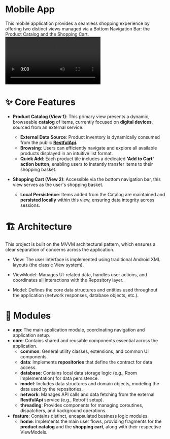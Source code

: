 # Mobile App
This mobile application provides a seamless shopping experience by offering two distinct views managed via a Bottom Navigation Bar: the Product Catalog and the Shopping Cart.
<video src="https://github.com/user-attachments/assets/a35549b6-47e0-429d-9db4-43e7c83f0c53" controls></video>

# ✨ Core Features

- **Product Catalog (View 1)**: This primary view presents a dynamic, browseable **catalog** of items, currently focused on **digital devices**, sourced from an external service.

  - **External Data Source**: Product inventory is dynamically consumed from the public **[RestfulApi](https://restful-api.dev/)**.
  - **Browsing**: Users can efficiently navigate and explore all available products displayed in an intuitive list format.
  - **Quick Add**: Each product tile includes a dedicated **'Add to Cart' action button**, enabling users to instantly transfer items to their shopping basket.
    
- **Shopping Cart (View 2)**: Accessible via the bottom navigation bar, this view serves as the user's shopping basket.

  - **Local Persistence**: Items added from the Catalog are maintained and **persisted locally** within this view, ensuring data integrity across sessions.

# 🏗️ Architecture
This project is built on the MVVM architectural pattern, which ensures a clear separation of concerns across the application.

- View: The user interface is implemented using traditional Android XML layouts (the classic View system).

- ViewModel: Manages UI-related data, handles user actions, and coordinates all interactions with the Repository layer.

- Model: Defines the core data structures and entities used throughout the application (network responses, database objects, etc.).

# 🧩 Modules
- **app**: The main application module, coordinating navigation and application setup.
- **core**: Contains shared and reusable components essential across the application.
    - **common**: General utility classes, extensions, and common UI components.
    - **data**: Implements **repositories** that define the contract for data access.
    - **database**: Contains local data storage logic (e.g., Room implementation) for data persistence.
    - **model**: Includes data structures and domain objects, modeling the data used by the repositories.
    - **network**: Manages API calls and data fetching from the external **RestfulApi** service (e.g., Retrofit setup).
    - **threading**: Provides components for managing coroutines, dispatchers, and background operations.
- **feature**: Contains distinct, encapsulated business logic modules.
    - **home**: Implements the main user flows, providing fragments for the **product catalog** and the **shopping cart**, along with their respective ViewModels.

